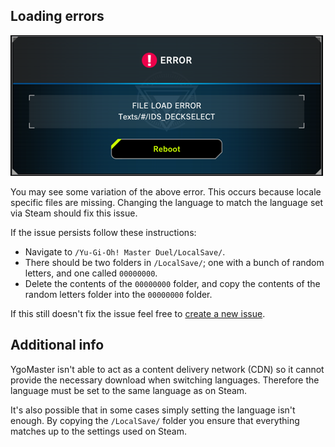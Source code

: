 ## Loading errors

![Alt text](Pics/LoadError.png)

You may see some variation of the above error. This occurs because locale specific files are missing. Changing the language to match the language set via Steam should fix this issue.

If the issue persists follow these instructions:

- Navigate to `/Yu-Gi-Oh! Master Duel/LocalSave/`.
- There should be two folders in `/LocalSave/`; one with a bunch of random letters, and one called `00000000`.
- Delete the contents of the `00000000` folder, and copy the contents of the random letters folder into the `00000000` folder.

If this still doesn't fix the issue feel free to [create a new issue](https://github.com/pixeltris/YgoMaster/issues/new).

## Additional info

YgoMaster isn't able to act as a content delivery network (CDN) so it cannot provide the necessary download when switching languages. Therefore the language must be set to the same language as on Steam.

It's also possible that in some cases simply setting the language isn't enough. By copying the `/LocalSave/` folder you ensure that everything matches up to the settings used on Steam.
